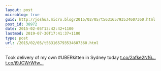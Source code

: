 ```yaml
---
layout: post
microblog: true
guid: http://joshua.micro.blog/2015/02/05/t563165793534607360.html
post_id: 38972
date: 2015-02-05T13:42:42+1100
lastmod: 2019-07-30T17:41:37+1100
type: post
url: /2015/02/05/t563165793534607360.html
---
```

Took delivery of my own #UBERkitten in Sydney today [t.co/2afke2Nf6...](http://t.co/2afke2Nf6i) [t.co/j9JCWrWfw...](http://t.co/j9JCWrWfwA)
